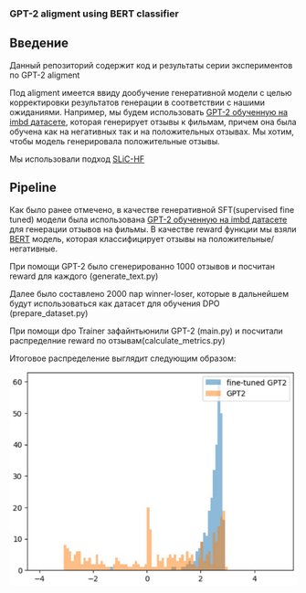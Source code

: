 ### GPT-2 aligment using BERT classifier

## Введение

Данный репозиторий содержит код и результаты серии экспериментов по GPT-2 aligment

Под aligment имеется ввиду дообучение генеративной модели с целью корректировки результатов генерации в соответствии с нашими ожиданиями. 
Например, мы будем использовать [GPT-2 обученную на imbd датасете](https://huggingface.co/lvwerra/gpt2-imdb), которая генерирует отзывы к фильмам, причем она была обучена как на негативных так и на положительных отзывах. Мы хотим, чтобы модель генерировала положительные отзывы.

Мы использовали подход [SLiC-HF](https://arxiv.org/pdf/2305.10425.pdf)

## Pipeline

Как было ранее отмечено, в качестве генеративной SFT(supervised fine tuned) модели была использована [GPT-2 обученную на imbd датасете](https://huggingface.co/lvwerra/gpt2-imdb) для генерации отзывов на фильмы. В качестве reward функции мы взяли [BERT](https://huggingface.co/lvwerra/distilbert-imdb) модель, которая классифицирует отзывы на положительные/негативные.

При помощи GPT-2 было сгенерированно 1000 отзывов и посчитан reward для каждого (generate_text.py)

Далее было составлено 2000 пар winner-loser, которые в дальнейшем будут использоваться как датасет для обучения DPO (prepare_dataset.py)

При помощи dpo Trainer зафайнтьюнили GPT-2 (main.py) и посчитали распределние reward по отзывам(calculate_metrics.py)

Итоговое распределение выглядит следующим образом:

![Image alt](https://github.com/Revelia/GPT2-aligment/blob/master/images/result.jpg)
